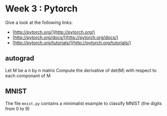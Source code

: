# Week 3 : Pytorch

Give a look at the following links:
- [http://pytorch.org/](http://pytorch.org/)
- [http://pytorch.org/docs/](http://pytorch.org/docs/)
- [http://pytorch.org/tutorials/](http://pytorch.org/tutorials/)

## autograd

Let M be a n by n matrix
Compute the derivative of det(M) with respect to each componant of M


## MNIST

The file `mnist.py` contains a minimalist example to classify MNIST (the digits from 0 to 9)
